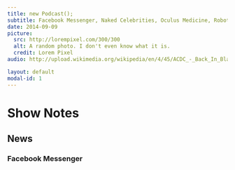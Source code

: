 ```yaml
---
title: new Podcast();
subtitle: Facebook Messenger, Naked Celebrities, Oculus Medicine, Robots Taking Human Jobs.
date: 2014-09-09
picture:
  src: http://lorempixel.com/300/300
  alt: A random photo. I don't even know what it is.
  credit: Lorem Pixel
audio: http://upload.wikimedia.org/wikipedia/en/4/45/ACDC_-_Back_In_Black-sample.ogg

layout: default
modal-id: 1
---
```


# Show Notes

## News

### Facebook Messenger
